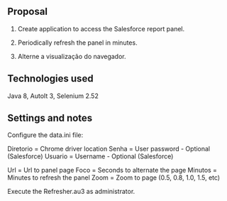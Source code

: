 
Proposal
-----------------------------------------------------------------------------------------
1. Create application to access the Salesforce report panel.

2. Periodically refresh the panel in minutes.

3. Alterne a visualização do navegador.

Technologies used
-----------------------------------------------------------------------------------------
Java 8, AutoIt 3, Selenium 2.52

Settings and notes
-----------------------------------------------------------------------------------------
Configure the data.ini file:

Diretorio = Chrome driver location
Senha = User password - Optional (Salesforce)
Usuario = Username - Optional (Salesforce)

Url = Url to panel page
Foco = Seconds to alternate the page
Minutos = Minutes to refresh the panel
Zoom = Zoom to page (0.5, 0.8, 1.0, 1.5, etc)

Execute the Refresher.au3 as administrator.
